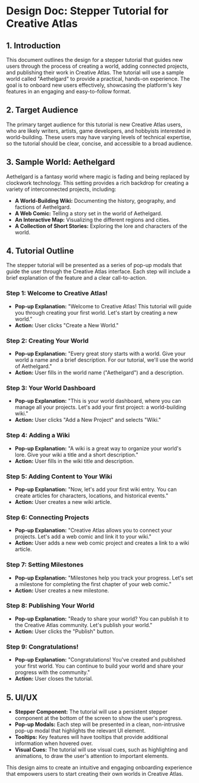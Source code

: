 
# Design Doc: Stepper Tutorial for Creative Atlas

## 1. Introduction

This document outlines the design for a stepper tutorial that guides new users through the process of creating a world, adding connected projects, and publishing their work in Creative Atlas. The tutorial will use a sample world called "Aethelgard" to provide a practical, hands-on experience. The goal is to onboard new users effectively, showcasing the platform's key features in an engaging and easy-to-follow format.

## 2. Target Audience

The primary target audience for this tutorial is new Creative Atlas users, who are likely writers, artists, game developers, and hobbyists interested in world-building. These users may have varying levels of technical expertise, so the tutorial should be clear, concise, and accessible to a broad audience.

## 3. Sample World: Aethelgard

Aethelgard is a fantasy world where magic is fading and being replaced by clockwork technology. This setting provides a rich backdrop for creating a variety of interconnected projects, including:

- **A World-Building Wiki:** Documenting the history, geography, and factions of Aethelgard.
- **A Web Comic:** Telling a story set in the world of Aethelgard.
- **An Interactive Map:** Visualizing the different regions and cities.
- **A Collection of Short Stories:** Exploring the lore and characters of the world.

## 4. Tutorial Outline

The stepper tutorial will be presented as a series of pop-up modals that guide the user through the Creative Atlas interface. Each step will include a brief explanation of the feature and a clear call-to-action.

### Step 1: Welcome to Creative Atlas!

- **Pop-up Explanation:** "Welcome to Creative Atlas! This tutorial will guide you through creating your first world. Let's start by creating a new world."
- **Action:** User clicks "Create a New World."

### Step 2: Creating Your World

- **Pop-up Explanation:** "Every great story starts with a world. Give your world a name and a brief description. For our tutorial, we'll use the world of Aethelgard."
- **Action:** User fills in the world name ("Aethelgard") and a description.

### Step 3: Your World Dashboard

- **Pop-up Explanation:** "This is your world dashboard, where you can manage all your projects. Let's add your first project: a world-building wiki."
- **Action:** User clicks "Add a New Project" and selects "Wiki."

### Step 4: Adding a Wiki

- **Pop-up Explanation:** "A wiki is a great way to organize your world's lore. Give your wiki a title and a short description."
- **Action:** User fills in the wiki title and description.

### Step 5: Adding Content to Your Wiki

- **Pop-up Explanation:** "Now, let's add your first wiki entry. You can create articles for characters, locations, and historical events."
- **Action:** User creates a new wiki article.

### Step 6: Connecting Projects

- **Pop-up Explanation:** "Creative Atlas allows you to connect your projects. Let's add a web comic and link it to your wiki."
- **Action:** User adds a new web comic project and creates a link to a wiki article.

### Step 7: Setting Milestones

- **Pop-up Explanation:** "Milestones help you track your progress. Let's set a milestone for completing the first chapter of your web comic."
- **Action:** User creates a new milestone.

### Step 8: Publishing Your World

- **Pop-up Explanation:** "Ready to share your world? You can publish it to the Creative Atlas community. Let's publish your world."
- **Action:** User clicks the "Publish" button.

### Step 9: Congratulations!

- **Pop-up Explanation:** "Congratulations! You've created and published your first world. You can continue to build your world and share your progress with the community."
- **Action:** User closes the tutorial.

## 5. UI/UX

- **Stepper Component:** The tutorial will use a persistent stepper component at the bottom of the screen to show the user's progress.
- **Pop-up Modals:** Each step will be presented in a clean, non-intrusive pop-up modal that highlights the relevant UI element.
- **Tooltips:** Key features will have tooltips that provide additional information when hovered over.
- **Visual Cues:** The tutorial will use visual cues, such as highlighting and animations, to draw the user's attention to important elements.

This design aims to create an intuitive and engaging onboarding experience that empowers users to start creating their own worlds in Creative Atlas.
